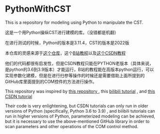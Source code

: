 # PythonWithCST
This is a repository for modeling using Python to manipulate the CST. 

这是一个用Python操纵CST进行建模的库。（没错都是机翻）

在进行测试的时候，Python的版本是3.11.4，CST的版本是2022版

本仓库的灵感来源于[这个仓库](https://github.com/kaankvrck/Cst-Py-Api)，这个[B站教程](https://www.bilibili.com/video/BV1a7411K72H/?share_source=copy_web&vd_source=2c9beb25af00b14851dca086bf631efd)以及[这个CSDN教程](https://blog.csdn.net/weixin_52556029/article/details/126983128)

他们的代码都很有启发性，但是CSDN教程只能在PYTHON老版本（具体来说，是python的3.6到3.9版本）才能运行，B站的教程能在高版本python运行，可以实现参数化建模，但是在进行扫参等操作的时候还是需要借助上面所提到的GitHub库里面提到的COM控件的方法进行操作。

This repository was inspired by [ this repository ](https://github.com/kaankvrck/Cst-Py-Api) , this [bilibili tutorial](https://www.bilibili.com/video/BV1a7411K72H/?share_source=copy_web&vd_source=2c9beb25af00b14851dca086bf631efd) , and [ this CSDN tutorial ](https://blog.CSDN.net/weixin_52556029/article/details/126983128) 

Their code is very enlightening, but CSDN tutorials can only run in older versions of Python (specifically, Python 3.6 to 3.9) , and bilibili tutorials can run in higher versions of Python, parameterized modeling can be achieved, but it is necessary to use the above-mentioned GitHub library in order to scan parameters and other operations of the COM control method.
